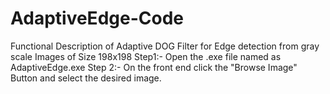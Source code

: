 # AdaptiveEdge-Code
Functional Description of Adaptive DOG Filter for Edge detection from gray scale Images of Size 198x198 
Step1:- Open the .exe file named as AdaptiveEdge.exe
Step 2:- On the front end click the "Browse Image" Button  and select the desired image. 
